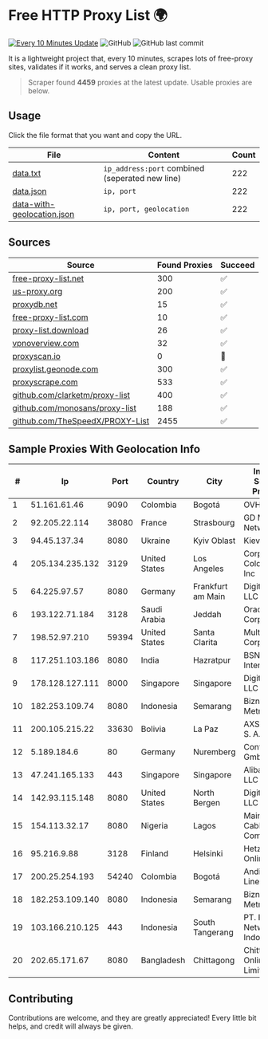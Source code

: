 
# Free HTTP Proxy List 🌍

[![Every 10 Minutes Update](https://github.com/mertguvencli/http-proxy-list/actions/workflows/main.yml/badge.svg?branch=main)](https://github.com/mertguvencli/http-proxy-list/actions/workflows/main.yml)
![GitHub](https://img.shields.io/github/license/mertguvencli/http-proxy-list)
![GitHub last commit](https://img.shields.io/github/last-commit/mertguvencli/http-proxy-list)

It is a lightweight project that, every 10 minutes, scrapes lots of free-proxy sites, validates if it works, and serves a clean proxy list.


> Scraper found **4459** proxies at the latest update. Usable proxies are below.

## Usage

Click the file format that you want and copy the URL.


|File|Content|Count|
|----|-------|-----|
|[data.txt](https://raw.githubusercontent.com/mertguvencli/http-proxy-list/main/proxy-list/data.txt)|`ip_address:port` combined (seperated new line)|222|
|[data.json](https://raw.githubusercontent.com/mertguvencli/http-proxy-list/main/proxy-list/data.json)|`ip, port`|222|
|[data-with-geolocation.json](https://raw.githubusercontent.com/mertguvencli/http-proxy-list/main/proxy-list/data-with-geolocation.json)|`ip, port, geolocation`|222|

## Sources

|Source|Found Proxies|Succeed|
|------|-------------|-------|
|[free-proxy-list.net](https://free-proxy-list.net)|300|✅|
|[us-proxy.org](https://www.us-proxy.org)|200|✅|
|[proxydb.net](http://proxydb.net)|15|✅|
|[free-proxy-list.com](https://free-proxy-list.com/?page=&port=&type%5B%5D=http&type%5B%5D=https&up_time=0&search=Search)|10|✅|
|[proxy-list.download](https://www.proxy-list.download/HTTP)|26|✅|
|[vpnoverview.com](https://vpnoverview.com/privacy/anonymous-browsing/free-proxy-servers)|32|✅|
|[proxyscan.io](https://www.proxyscan.io)|0|🚫|
|[proxylist.geonode.com](https://proxylist.geonode.com/api/proxy-list?limit=300&page=1&sort_by=lastChecked&sort_type=desc&protocols=http,https)|300|✅|
|[proxyscrape.com](https://api.proxyscrape.com/v2/?request=displayproxies&protocol=http&timeout=10000&country=all&ssl=all&anonymity=all)|533|✅|
|[github.com/clarketm/proxy-list](https://raw.githubusercontent.com/clarketm/proxy-list/master/proxy-list-raw.txt)|400|✅|
|[github.com/monosans/proxy-list](https://raw.githubusercontent.com/monosans/proxy-list/main/proxies/http.txt)|188|✅|
|[github.com/TheSpeedX/PROXY-List](https://raw.githubusercontent.com/TheSpeedX/PROXY-List/master/http.txt)|2455|✅|


## Sample Proxies With Geolocation Info

|#|Ip|Port|Country|City|Internet Service Provider|
|-|--|----|-------|----|-------------------------|
|1|51.161.61.46|9090|Colombia|Bogotá|OVH Hosting|
|2|92.205.22.114|38080|France|Strasbourg|GD MASS Network|
|3|94.45.137.34|8080|Ukraine|Kyiv Oblast|Kievline LLC|
|4|205.134.235.132|3129|United States|Los Angeles|Corporate Colocation Inc|
|5|64.225.97.57|8080|Germany|Frankfurt am Main|DigitalOcean, LLC|
|6|193.122.71.184|3128|Saudi Arabia|Jeddah|Oracle Corporation|
|7|198.52.97.210|59394|United States|Santa Clarita|Multacom Corporation|
|8|117.251.103.186|8080|India|Hazratpur|BSNL Internet|
|9|178.128.127.111|8000|Singapore|Singapore|DigitalOcean, LLC|
|10|182.253.109.74|8080|Indonesia|Semarang|Biznet Metronet|
|11|200.105.215.22|33630|Bolivia|La Paz|AXS Bolivia S. A.|
|12|5.189.184.6|80|Germany|Nuremberg|Contabo GmbH|
|13|47.241.165.133|443|Singapore|Singapore|Alibaba.com LLC|
|14|142.93.115.148|8080|United States|North Bergen|DigitalOcean, LLC|
|15|154.113.32.17|8080|Nigeria|Lagos|Mainone Cable Company|
|16|95.216.9.88|3128|Finland|Helsinki|Hetzner Online GmbH|
|17|200.25.254.193|54240|Colombia|Bogotá|Andinet ON Line|
|18|182.253.109.140|8080|Indonesia|Semarang|Biznet Metronet|
|19|103.166.210.125|443|Indonesia|South Tangerang|PT. Fiber Networks Indonesia|
|20|202.65.171.67|8080|Bangladesh|Chittagong|Chittagong Online Limited.|



## Contributing

Contributions are welcome, and they are greatly appreciated! Every
little bit helps, and credit will always be given.

